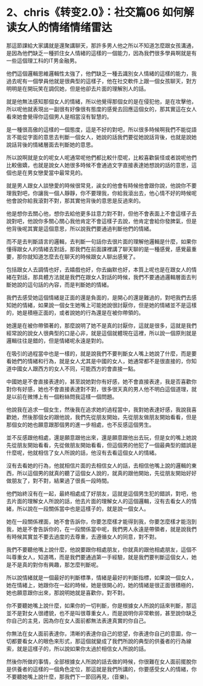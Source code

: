 # 2、chris《转变2.0》：社交篇06 如何解读女人的情绪情绪雷达

那這節課給大家講就是還聚講聊天，那許多男人他之所以不知道怎麼跟女孩溝通，是因為他們缺乏一種抓住女人情緒的這樣的一個能力，因為我們很多學員啊就是有一些這個理工科的IT男金融男。

他們這個邏輯思維邏輯性太強了，他們缺乏一種去識別女人情緒的這樣的能力，我過去呢有一個學員他就是很典型的這樣子，他在社交軟件上跟一個女孩聊天，對方明明是在開玩笑在調侃她，但是他卻去片面的理解別人的話。

就是他無法感知那個女人的情緒，所以他覺得那個女的是在侵犯他，是在攻擊他，所以呢他就表現出一副很有好像很有態度的感覺去回應這個女的，那其實這在女人看來她會覺得你這個男人是相當沒有智慧的。

是一種很高傲的這樣的一個態度，這是不好的對吧，所以很多時候啊我們不能從語言不能從字面的意思去判斷一個女人，她說的話我們要從她說話背後，也就是說她說話背後的情緒層面去判斷她的意思。

所以說啊就是女的呢女人呢通常呢他們都比較什麼呢，比較喜歡裝怪或者說呢他們比較傲嬌，也就是說女人她很多時候不會通過文字直接表達她想說的話的意思，這個也是在男女戀愛當中最常見的。

就是男人跟女人談戀愛的時候很常見，誒女的他會有時候他會跟你說，他說你不要理我對吧，你讓我一個人靜靜，你不要理我，你給我滾出去，他心情不好的時候呢他會說你給我滾對不對，那其實他背後的意思是反過來的。

他是想你去關心他，想你去給他更多註意力對不對，但他不會表面上不會這樣子去說對吧，他說你多關心關心我他肯定不會這樣子去說，他肯定會給你發脾氣，但是他背後呢其實是這個意思，所以說我們要通過判斷他們的情緒。

而不是去判斷語言的邏輯，去判斷一句話你去很片面的理解他邏輯是什麼，如果你懂得跟女人的情緒去對話，那我們在前面課裡講了聊天聊的是一種感覺，感覺最重要，那你就知道怎麼去在聊天的時候跟女人聊出感覺了。

包括跟女人去調情也好，去嬉戲也好，你去幽默也好，本質上呢也是在跟女人的情緒在對話，那具體方法就是我們在跟女人對話的時候，我們不要通過邏輯層面去判斷她說的這句話的內容，而是判斷她的情緒。

我們去感受她這個情緒是正面的還是負面的，是開心的還是難過的，對吧我們去感知她的情緒，如果說一個女生她嘴上可能她說很討厭你，但是她的情緒並不是這樣的，她是積極正面的，或者說她的行為還是在被你帶領的。

她還是在被你帶領著的，那麼說明了她不是真的討厭你，這就是很多，這就是我們經常說的說女人很典型的口是心非，就是這個就體現在這裡，所以說一個原則就是邏輯往往是錯的，但是情緒呢永遠是對的。

在吸引的過程當中也是一樣的，就是說我們不要判斷女人嘴上她說了什麼，而是要看她們的情緒和行為，就是女人尤其是中國的女人，她通常都不是很直接的，你知道中國女人跟西方的女人不同，可能西方的會直接一點。

中國她是不會直接表達的，甚至說她對你有好感，她不會直接表達，我是否喜歡你對你有好感，她也不會直接表達對不對，很多很天真的男人他不明白這個道理，就是以前在微博上有一個粉絲問我這樣一個問題。

他說我在追求一個女生，然後我在追求她的過程當中，我對她表達好感，我說我喜歡她，然後那個女的跟他說，我們先從朋友開始，先從朋友做朋友開始看看，但是那個女的她也願意跟那個男的進一步相處，也不反感這個男生。

並不反感跟他相處，還是願意跟他出來，還是願意跟他出去玩，但是女的嘴上她說先從朋友開始看看，先從做朋友開始看看，但這個男的他犯了一個最典型的錯誤是什麼呢，他就相信了女人所說的話，他沒有去看這個女人的情緒。

沒有去看她的行為，他就相信片面的去相信女人的話，去相信他嘴上說的邏輯的東西，所以這個男的就真的聽了這個女人說的，就真的跟他開始，先從朋友開始好好做朋友了，對不對，結果過了很長一段時間。

他們始終沒有在一起，最終相處成了好朋友，這就是這個男生犯的錯誤，對吧，他去片面的理解女人所說的話，他去片面的理解女人的這個邏輯，沒有去看女人的情緒，所以說在一段關係當中也是這樣子的，就是說一個女人。

她在一段關係裡面，她不會告訴你，你要怎麼樣才能得到我，你要怎麼樣才能泡到我，她是不會告訴你的，在一段關係當中呢，我們男人永遠是帶領者，就是說我們有時候其實並不要去過度的去尊重，去遵循女人的同意，對不對。

我們不要聽他嘴上說什麼，他說要跟你相處朋友，你就真的跟他相處朋友，這個不叫尊重女人，知道嗎，而是我們要通過第一手經驗，就是我們要判斷這個女人，她是不是真的對你有興趣，那怎麼判斷呢。

所以說情緒就是一個最好的判斷標準，情緒是最好的判斷指標，如果說一個女人，她在情緒上，她跟你在一起的時候，她是很開心的，她的情緒是很正面很積極的，她也願意跟你出來，那說明她就是喜歡你，對不對。

你不要聽她嘴上說什麼，如果你的一切判斷，你是根據女人所說的話來判斷，那這並不是對女人很禮貌，也不是叫很尊重女人，而是說明你非常軟弱，甚至說你缺乏你自己的主見，因為你在女人面前都無法表達真實的你自己。

你無法在女人面前表達你，清晰的表達你自己的慾望，你表達你自己的意圖，你一切都要看女人的眼色來形式，那這個就變成了我們所說的典型的供養者的行為線索，就是這樣子的，所以說如果你太過於相信女人所說的話。

然後你所做的事情，全部根據女人所說的話去做的時候，你很難在女人面前擺脫你是供養者的這樣的一個角色定位，那這就是我們所講的，你要感受女人的情緒，你不要聽她嘴上說什麼，那我們下一節回再見，(音樂)。

